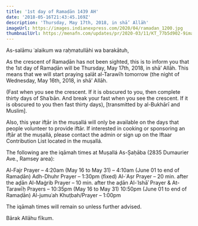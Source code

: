 ```yaml
---
title: '1st day of Ramaḍān 1439 AH'
date: '2018-05-16T21:43:45.169Z'
description: 'Thursday, May 17th, 2018, in shā’ Allāh'
imageUrl: https://images.indianexpress.com/2020/04/ramadan_1200.jpg
thumbnailUrl: https://menafn.com/updates/pr/2020-03/11/KT_77b5d902-9image_story.jpg
---
```


As-salāmu ʿalaikum wa raḥmatullāhi wa barakātuh,

As the crescent of Ramaḍān has not been sighted, this is to inform you that the 1st day of Ramaḍān will be Thursday, May 17th, 2018, in shā’ Allāh. This means that we will start praying ṣalāt al-Tarawīh tomorrow (the night of Wednesday, May 16th, 2018, in shā’ Allāh.

(Fast when you see the crescent. If it is obscured to you, then complete thirty days of Shaʿbān. And break your fast when you see the crescent. If it is obscured to you then fast thirty days),
[transmitted by al-Bukhārī and Muslim].

Also, this year ifṭār in the muṣallá will only be available on the days that people volunteer to provide iftār. If interested in cooking or sponsoring an ifṭār at the muṣallá, please contact the admin or sign up on the Iftaar Contribution List located in the muṣallá.

The following are the iqāmah times at Muṣallá As-Ṣaḥāba (2835 Dumaurier Ave., Ramsey area):

Al-Fajr Prayer – 4:20am (May 16 to May 31)
– 4:10am (June 01 to end of Ramaḍān)
Adh-Dhuhr Prayer – 1:30pm (fixed)
Al-ʿAṣr Prayer – 20 min. after the aḏān
Al-Maġrib Prayer – 10 min. after the aḏān
Al-ʿIshāʾ Prayer & At-Tarawīḥ Prayers – 10:35pm (May 16 to May 31)
10:50pm (June 01 to end of Ramaḍān)
Al-jumuʿah Khuṭbah/Prayer – 1:00pm

The iqāmah times will remain so unless further advised.

Bārak Allāhu fīkum.
